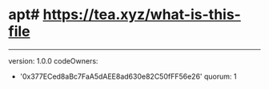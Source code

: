 # apt# https://tea.xyz/what-is-this-file
---
version: 1.0.0
codeOwners:
  - '0x377ECed8aBc7FaA5dAEE8ad630e82C50fFF56e26'
quorum: 1
